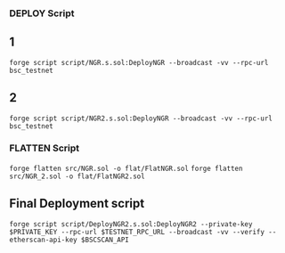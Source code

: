 ### DEPLOY Script

## 1

`forge script script/NGR.s.sol:DeployNGR --broadcast -vv --rpc-url bsc_testnet`

## 2

`forge script script/NGR2.s.sol:DeployNGR --broadcast -vv --rpc-url bsc_testnet`

### FLATTEN Script

`forge flatten src/NGR.sol -o flat/FlatNGR.sol`
`forge flatten src/NGR_2.sol -o flat/FlatNGR2.sol`

## Final Deployment script

`forge script script/DeployNGR2.s.sol:DeployNGR2 --private-key $PRIVATE_KEY --rpc-url $TESTNET_RPC_URL --broadcast -vv --verify --etherscan-api-key $BSCSCAN_API `
